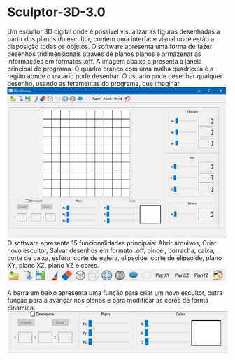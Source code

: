 # Sculptor-3D-3.0
Um escultor 3D digital onde é possível visualizar as figuras desenhadas a partir dos planos do escultor, contém uma interface visual onde estão a disposição todas os objetos.
O software  apresenta uma forma de fazer desenhos tridimensionais atraves de planos planos e armazenar as informações em formatos .off.
A imagem abaixo a presenta a janela principal do programa. O quadro branco com uma malha quadricula é a região aonde o usuario pode desenhar.  O usuario pode desenhar qualquer desenho, usando as feramentas do programa, que imaginar
<img src = "https://github.com/luizvitor/Sculptor-3D-3.0/blob/master/screenshots/frente.png?raw=true" width = "500px;">
O software apresenta 15 funcionalidades principais:
Abrir arquivos, Criar novo escultor, Salvar desenhos em formato .off, pincel, borracha, caixa, corte de caixa, esfera, corte de esfera, elipsoide, corte de elipsoide, plano XY, plano XZ, plano YZ e cores.
<img src = "https://github.com/luizvitor/Sculptor-3D-3.0/blob/master/screenshots/barra.png?raw=true" width = "500px;">

A barra em baixo apresenta uma função para criar um novo escultor, outra função para a avançar nos planos e para modificar  as cores de forma dinamica.
![arquivo](https://raw.githubusercontent.com/luizvitor/Sculptor-3D-3.0/master/screenshots/barra2.png?raw=true "frente")
